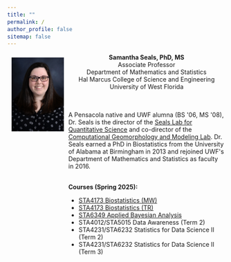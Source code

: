 ```yaml
---
title: ""
permalink: /
author_profile: false
sitemap: false
---
```


<div style="display: flex;">

<div style="flex: 25%; padding: 10px;">
<center>
<img src = "https://github.com/samanthaseals/samanthaseals.github.io/blob/main/files/me.png?raw=true" width=250>
</center>
</div>

<div style="flex: 75%; padding: 1px;">

<center>
<b>Samantha Seals, PhD, MS</b><br>
Associate Professor<br>
Department of Mathematics and Statistics<br>
Hal Marcus College of Science and Engineering<br>
University of West Florida 
</center>
<br><br>

A Pensacola native and UWF alumna (BS '06, MS '08), Dr. Seals is the director of the <a href="http://sealslab.github.io">Seals Lab for Quantitative Science</a> and co-director of the <a href="http://cgmlabuwf.github.io">Computational Geomorphology and Modeling Lab</a>. Dr. Seals earned a PhD in Biostatistics from the University of Alabama at Birmingham in 2013 and rejoined UWF's Department of Mathematics and Statistics as faculty in 2016. <br><br>

<b>Courses (Spring 2025):</b>

<ul>
  <li><a href="https://samanthaseals.github.io/STA4173Sp25MW/">STA4173 Biostatistics (MW)</a></li>
  <li><a href="https://samanthaseals.github.io/STA4173Sp25TR/">STA4173 Biostatistics (TR)</a></li>
  <li><a href="https://samanthaseals.github.io/STA6349/">STA6349 Applied Bayesian Analysis</a></li>
  <li>STA4012/STA5015 Data Awareness (Term 2)</li>
  <li>STA4231/STA6232 Statistics for Data Science II (Term 2)</li>
  <li>STA4231/STA6232 Statistics for Data Science II (Term 3)</li>
</ul>


